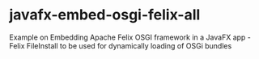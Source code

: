 # javafx-embed-osgi-felix-all
Example on Embedding Apache Felix OSGI framework in a JavaFX app - Felix FileInstall to be used for dynamically loading of OSGi bundles
